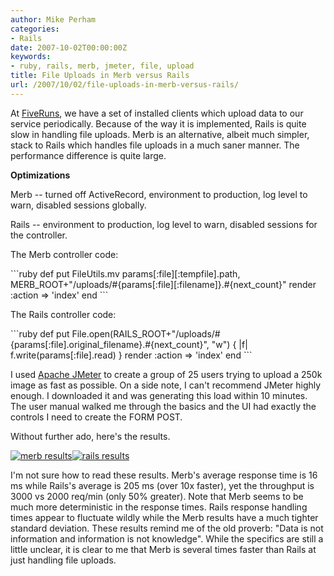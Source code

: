 ```yaml
---
author: Mike Perham
categories:
- Rails
date: 2007-10-02T00:00:00Z
keywords:
- ruby, rails, merb, jmeter, file, upload
title: File Uploads in Merb versus Rails
url: /2007/10/02/file-uploads-in-merb-versus-rails/
---
```


<p>At <a href="http://www.fiveruns.com/">FiveRuns</a>, we have a set of installed clients which upload data to our service periodically.  Because of the way it is implemented, Rails is quite slow in handling file uploads.  Merb is an alternative, albeit much simpler, stack to Rails which handles file uploads in a much saner manner.  The performance difference is quite large.</p>
<p><strong>Optimizations</strong></p>
<p>Merb -- turned off ActiveRecord, environment to production, log level to warn, disabled sessions globally.</p>
<p>Rails --  environment to production, log level to warn, disabled sessions for the controller.</p>
<p>The Merb controller code:</p>
```ruby
  def put
    FileUtils.mv params[:file][:tempfile].path, MERB_ROOT+"/uploads/#{params[:file][:filename]}.#{next_count}"
    render :action => 'index'
  end
```
<p>The Rails controller code:</p>
```ruby
  def put
    File.open(RAILS_ROOT+"/uploads/#{params[:file].original_filename}.#{next_count}", "w") { |f| f.write(params[:file].read) }
    render :action =&gt; 'index'
  end
```

<p>I used <a href="http://jakarta.apache.org/jmeter/">Apache JMeter</a> to create a group of 25 users trying to upload a 250k image as fast as possible.  On a side note, I can't recommend JMeter highly enough.  I downloaded it and was generating this load within 10 minutes.  The user manual walked me through the basics and the UI had exactly the controls I need to create the FORM POST.</p>
<p>Without further ado, here's the results.</p>
<p><a href="http://www.mikeperham.com/wp-content/uploads/2007/10/merb.png" title="merb results"><img src="http://www.mikeperham.com/wp-content/uploads/2007/10/merb.thumbnail.png" alt="merb results" /></a><a href="http://www.mikeperham.com/wp-content/uploads/2007/10/rails.png" title="rails results"><img src="http://www.mikeperham.com/wp-content/uploads/2007/10/rails.thumbnail.png" alt="rails results" /></a></p>
<p>I'm not sure how to read these results.  Merb's average response time is 16 ms while Rails's average is 205 ms (over 10x faster), yet the throughput is 3000 vs 2000 req/min (only 50% greater).  Note that Merb seems to be much more deterministic in the response times.  Rails response handling times appear to fluctuate wildly while the Merb results have a much tighter standard deviation.  These results remind me of the old proverb: "Data is not information and information is not knowledge".  While the specifics are still a little unclear, it is clear to me that Merb is several times faster than Rails at just handling file uploads.</p>
